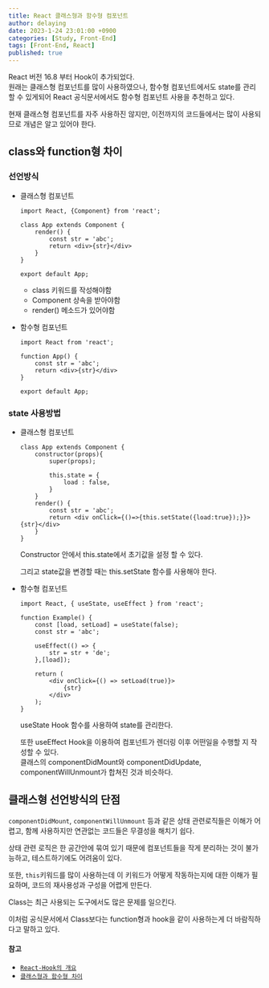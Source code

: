```yaml
---
title: React 클래스형과 함수형 컴포넌트
author: delaying
date: 2023-1-24 23:01:00 +0900
categories: [Study, Front-End]
tags: [Front-End, React]
published: true
---
```


React 버전 16.8 부터 Hook이 추가되었다.<br/>
원래는 클래스형 컴포넌트를 많이 사용하였으나, 함수형 컴포넌트에서도 state를 관리할 수 있게되어 React 공식문서에서도 함수형 컴포넌트 사용을 추천하고 있다.


현재 클래스형 컴포넌트를 자주 사용하진 않지만, 이전까지의 코드들에서는 많이 사용되므로 개념은 알고 있어야 한다.



## class와 function형 차이
### 선언방식
- 클래스형 컴포넌트
    ```
    import React, {Component} from 'react';

    class App extends Component {
        render() {
            const str = 'abc';
            return <div>{str}</div>
        }
    }

    export default App;
    ```
    - class 키워드를 작성해야함
    - Component 상속을 받아야함
    - render() 메소드가 있어야함


- 함수형 컴포넌트
    ```
    import React from 'react';

    function App() {
        const str = 'abc';
        return <div>{str}</div>
    }

    export default App;
    ```

### state 사용방법
- 클래스형 컴포넌트
    ```
    class App extends Component {
        constructor(props){
            super(props);

            this.state = {
                load : false,
            }
        }
        render() {
            const str = 'abc';
            return <div onClick={()=>{this.setState({load:true});}}>{str}</div>
        }
    }
    ```
    Constructor 안에서 this.state에서 초기값을 설정 할 수 있다.

    그리고 state값을 변경할 때는 this.setState 함수를 사용해야 한다.


- 함수형 컴포넌트
    ```
    import React, { useState, useEffect } from 'react';

    function Example() {
        const [load, setLoad] = useState(false);
        const str = 'abc';

        useEffect(() => {
            str = str + 'de';
        },[load]);

        return (
            <div onClick={() => setLoad(true)}>
                {str}
            </div>
        );
    }
    ```
    useState Hook 함수를 사용하여 state를 관리한다.

    또한 useEffect Hook을 이용하여 컴포넌트가 렌더링 이후 어떤일을 수행할 지 작성할 수 있다.<br/>
    클래스의 componentDidMount와 componentDidUpdate, componentWillUnmount가 합쳐진 것과 비슷하다.


## 클래스형 선언방식의 단점
`componentDidMount`, `componentWillUnmount` 등과 같은 상태 관련로직들은 이해가 어렵고, 함께 사용하지만 연관없는 코드들은 무결성을 해치기 쉽다.

상태 관련 로직은 한 공간안에 묶여 있기 때문에 컴포넌트들을 작게 분리하는 것이 불가능하고, 테스트하기에도 어려움이 있다.

또한, `this`키워드를 많이 사용하는데 이 키워드가 어떻게 작동하는지에 대한 이해가 필요하며, 코드의 재사용성과 구성을 어렵게 만든다.

Class는 최근 사용되는 도구에서도 많은 문제를 일으킨다.



이처럼 공식문서에서 Class보다는 function형과 hook을 같이 사용하는게 더 바람직하다고 말하고 있다.


#### 참고
- [`React-Hook의 개요`](https://ko.reactjs.org/docs/hooks-intro.html)
- [`클래스형과 함수형 차이`](https://velog.io/@sdc337dc/0.%ED%81%B4%EB%9E%98%EC%8A%A4%ED%98%95-%EC%BB%B4%ED%8F%AC%EB%84%8C%ED%8A%B8)